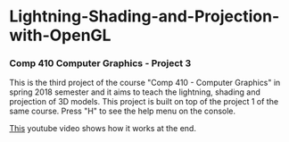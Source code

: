 # Lightning-Shading-and-Projection-with-OpenGL
### Comp 410 Computer Graphics - Project 3

This is the third project of the course "Comp 410 - Computer Graphics" in spring 2018 semester and it 
aims to teach the lightning, shading and projection of 3D models. This project is built on top of the project 1 of the same course.
Press "H" to see the help menu on the console.

[This](https://www.youtube.com/watch?time_continue=1&v=Pf1BQ9Ch8qg) youtube video shows how it works at the end.
